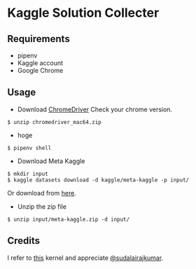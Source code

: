 # Kaggle Solution Collecter
## Requirements
- pipenv
- Kaggle account
- Google Chrome

## Usage
- Download [ChromeDriver](https://sites.google.com/a/chromium.org/chromedriver)
Check your chrome version.
```
$ unzip chromedriver_mac64.zip
```

- hoge
```
$ pipenv shell
```
- Download Meta Kaggle
```
$ mkdir input
$ kaggle datasets download -d kaggle/meta-kaggle -p input/
```
Or download from [here](https://www.kaggle.com/kaggle/meta-kaggle).

- Unzip the zip file
```
$ unzip input/meta-kaggle.zip -d input/
```

## Credits
I refer to [this](https://www.kaggle.com/sudalairajkumar/winning-solutions-of-kaggle-competitions) kernel and appreciate [@sudalairajkumar](https://www.kaggle.com/sudalairajkumar).